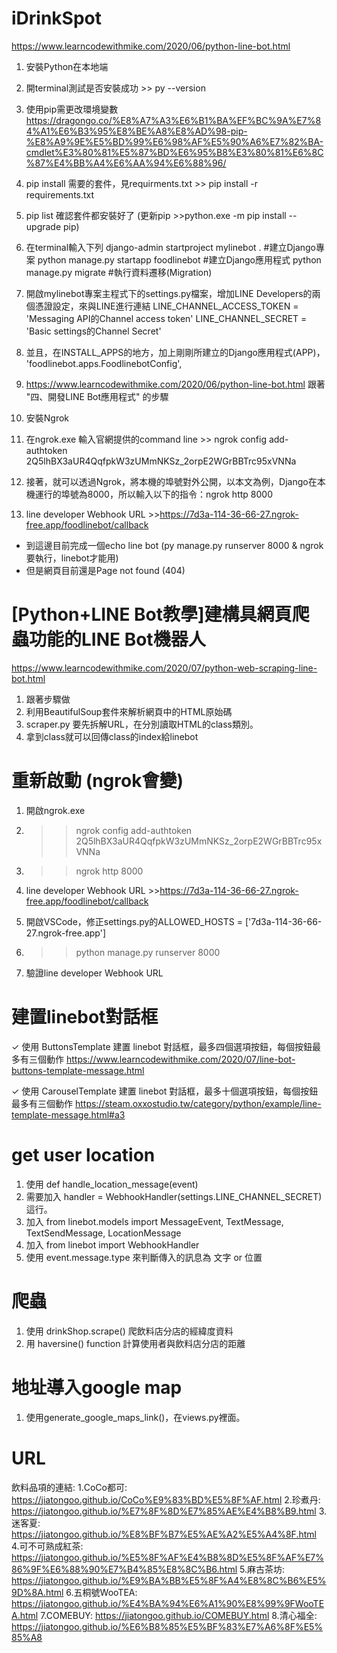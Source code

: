 # iDrinkSpot

https://www.learncodewithmike.com/2020/06/python-line-bot.html
1. 安裝Python在本地端
2. 開terminal測試是否安裝成功 >> py --version
3. 使用pip需更改環境變數  https://dragongo.co/%E8%A7%A3%E6%B1%BA%EF%BC%9A%E7%84%A1%E6%B3%95%E8%BE%A8%E8%AD%98-pip-%E8%A9%9E%E5%BD%99%E6%98%AF%E5%90%A6%E7%82%BA-cmdlet%E3%80%81%E5%87%BD%E6%95%B8%E3%80%81%E6%8C%87%E4%BB%A4%E6%AA%94%E6%88%96/

4. pip install 需要的套件，見requirments.txt  >> pip install -r requirements.txt
5. pip list 確認套件都安裝好了 
   (更新pip >>python.exe -m pip install --upgrade pip)

6. 在terminal輸入下列
django-admin startproject mylinebot .  #建立Django專案
python manage.py startapp foodlinebot  #建立Django應用程式
python manage.py migrate  #執行資料遷移(Migration)

7. 開啟mylinebot專案主程式下的settings.py檔案，增加LINE Developers的兩個憑證設定，來與LINE進行連結
LINE_CHANNEL_ACCESS_TOKEN = 'Messaging API的Channel access token'
LINE_CHANNEL_SECRET = 'Basic settings的Channel Secret'

8. 並且，在INSTALL_APPS的地方，加上剛剛所建立的Django應用程式(APP)，
    'foodlinebot.apps.FoodlinebotConfig',

9. https://www.learncodewithmike.com/2020/06/python-line-bot.html
    跟著 "四、開發LINE Bot應用程式" 的步驟

10. 安裝Ngrok 
11. 在ngrok.exe 輸入官網提供的command line >> ngrok config add-authtoken 2Q5lhBX3aUR4QqfpkW3zUMmNKSz_2orpE2WGrBBTrc95xVNNa
12. 接著，就可以透過Ngrok，將本機的埠號對外公開，以本文為例，Django在本機運行的埠號為8000，所以輸入以下的指令：ngrok http 8000

13. line developer Webhook URL >>https://7d3a-114-36-66-27.ngrok-free.app/foodlinebot/callback

- 到這邊目前完成一個echo line bot (py manage.py runserver 8000 & ngrok 要執行，linebot才能用)
- 但是網頁目前還是Page not found (404)

# [Python+LINE Bot教學]建構具網頁爬蟲功能的LINE Bot機器人
https://www.learncodewithmike.com/2020/07/python-web-scraping-line-bot.html

1. 跟著步驟做
2. 利用BeautifulSoup套件來解析網頁中的HTML原始碼
3. scraper.py 要先拆解URL，在分別讀取HTML的class類別。
4. 拿到class就可以回傳class的index給linebot



# 重新啟動 (ngrok會變)
1. 開啟ngrok.exe 
2. >> ngrok config add-authtoken 2Q5lhBX3aUR4QqfpkW3zUMmNKSz_2orpE2WGrBBTrc95xVNNa
3. >> ngrok http 8000

4. line developer Webhook URL >>https://7d3a-114-36-66-27.ngrok-free.app/foodlinebot/callback

5. 開啟VSCode，修正settings.py的ALLOWED_HOSTS = ['7d3a-114-36-66-27.ngrok-free.app']
6. >> python manage.py runserver 8000
7. 驗證line developer Webhook URL


# 建置linebot對話框
✓ 使用 ButtonsTemplate 建置 linebot 對話框，最多四個選項按鈕，每個按鈕最多有三個動作
https://www.learncodewithmike.com/2020/07/line-bot-buttons-template-message.html

✓ 使用 CarouselTemplate 建置 linebot 對話框，最多十個選項按鈕，每個按鈕最多有三個動作
https://steam.oxxostudio.tw/category/python/example/line-template-message.html#a3

# get user location
1. 使用 def handle_location_message(event) 
2. 需要加入 handler = WebhookHandler(settings.LINE_CHANNEL_SECRET) 這行。 
3. 加入 from linebot.models import MessageEvent, TextMessage, TextSendMessage, LocationMessage
4. 加入 from linebot import WebhookHandler
5. 使用 event.message.type 來判斷傳入的訊息為 文字 or 位置

# 爬蟲
1. 使用 drinkShop.scrape() 爬飲料店分店的經緯度資料
2. 用 haversine() function 計算使用者與飲料店分店的距離

# 地址導入google map
1. 使用generate_google_maps_link()，在views.py裡面。

# URL
飲料品項的連結:
1.CoCo都可: https://jiatongoo.github.io/CoCo%E9%83%BD%E5%8F%AF.html
2.珍煮丹: https://jiatongoo.github.io/%E7%8F%8D%E7%85%AE%E4%B8%B9.html
3.迷客夏: https://jiatongoo.github.io/%E8%BF%B7%E5%AE%A2%E5%A4%8F.html
4.可不可熟成紅茶: https://jiatongoo.github.io/%E5%8F%AF%E4%B8%8D%E5%8F%AF%E7%86%9F%E6%88%90%E7%B4%85%E8%8C%B6.html
5.麻古茶坊: https://jiatongoo.github.io/%E9%BA%BB%E5%8F%A4%E8%8C%B6%E5%9D%8A.html
6.五桐號WooTEA: https://jiatongoo.github.io/%E4%BA%94%E6%A1%90%E8%99%9FWooTEA.html
7.COMEBUY: https://jiatongoo.github.io/COMEBUY.html
8.清心福全: https://jiatongoo.github.io/%E6%B8%85%E5%BF%83%E7%A6%8F%E5%85%A8






